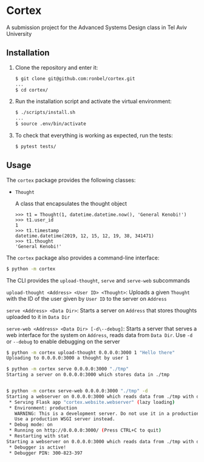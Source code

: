 

# Cortex

A submission project for the Advanced Systems Design class in Tel Aviv University

## Installation

1. Clone the repository and enter it:

    ```sh
    $ git clone git@github.com:ronbel/cortex.git
    ...
    $ cd cortex/
    ```

2. Run the installation script and activate the virtual environment:

    ```sh
    $ ./scripts/install.sh
    ...
    $ source .env/bin/activate
    ```

3. To check that everything is working as expected, run the tests:

    ```sh
    $ pytest tests/
    ```

## Usage

The `cortex` package provides the following classes:

- `Thought`

   A class that encapsulates the thought object

    ```pycon
    >>> t1 = Thought(1, datetime.datetime.now(), 'General Kenobi!')
    >>> t1.user_id
    1
    >>> t1.timestamp
    datetime.datetime(2019, 12, 15, 12, 19, 38, 341471)
    >>> t1.thought
    'General Kenobi!'

    ```



The `cortex` package also provides a command-line interface:

```sh
$ python -m cortex
```


The CLI provides the `upload-thought`, `serve` and `serve-web` subcommands

`upload-thought <Address> <User ID> <Thought>`: Uploads a given `Thought` with the ID of
the user given by `User ID` to the server on `Address`

`serve <Address> <Data Dir>`: Starts a server on `Address` that stores thoughts uploaded
to it in `Data Dir`

`serve-web <Address> <Data Dir> [-d\--debug]`: Starts a server that serves a web interface
for the system on `Address`, reads data from `Data Dir`. Use `-d` 
or `--debug` to enable debugging on the server

```sh
$ python -m cortex upload-thought 0.0.0.0:3000 1 "Hello there"
Uploading to 0.0.0.0:3000 a thought by user 1

$ python -m cortex serve 0.0.0.0:3000 "./tmp"
Starting a server on 0.0.0.0:3000 which stores data in ./tmp


$ python -m cortex serve-web 0.0.0.0:3000 "./tmp" -d
Starting a webserver on 0.0.0.0:3000 which reads data from ./tmp with debugging
 * Serving Flask app "cortex.website.webserver" (lazy loading)
 * Environment: production
   WARNING: This is a development server. Do not use it in a production deployment.
   Use a production WSGI server instead.
 * Debug mode: on
 * Running on http://0.0.0.0:3000/ (Press CTRL+C to quit)
 * Restarting with stat
Starting a webserver on 0.0.0.0:3000 which reads data from ./tmp with debugging
 * Debugger is active!
 * Debugger PIN: 300-823-397

```

